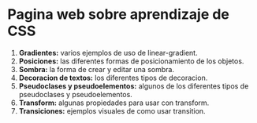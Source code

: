 # Pagina web sobre aprendizaje de CSS

1. **Gradientes:** varios ejemplos de uso de linear-gradient.
2. **Posiciones:** las diferentes formas de posicionamiento de los objetos.
3. **Sombra:** la forma de crear y editar una sombra.
4. **Decoracion de textos:** los diferentes tipos de decoracion.
5. **Pseudoclases y pseudoelementos:** algunos de los diferentes tipos de pseudoclases y pseudoelementos.
6. **Transform:** algunas propiedades para usar con transform.
7. **Transiciones:** ejemplos visuales de como usar transition.
